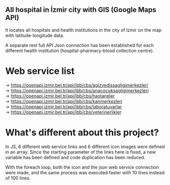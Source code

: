 ## All hospital in İzmir city with GIS (Google Maps API)

It locates all hospitals and health institutions in the city of Izmir on the map with latitude-longitude data.

A separate rest full API Json connection has been established for each different health institution (hospital-pharmacy-blood collection centre).

# Web service list

-> https://openapi.izmir.bel.tr/api/ibb/cbs/agizvedissagligimerkezleri <br>
-> https://openapi.izmir.bel.tr/api/ibb/cbs/anacocuksagligimerkezleri <br>
-> https://openapi.izmir.bel.tr/api/ibb/cbs/hastaneler <br>
-> https://openapi.izmir.bel.tr/api/ibb/cbs/kanmerkezleri <br>
-> https://openapi.izmir.bel.tr/api/ibb/cbs/laboratuvarlar <br>
-> https://openapi.izmir.bel.tr/api/ibb/cbs/veterinerlikler <br>

# What's different about this project?

In JS, 6 different web service links and 6 different icon images were defined in an array. Since the starting parameter of the links here is fixed, a new variable has been defined and code duplication has been reduced.

With the foreach loop, both the icon and the json web service connection were made, and the same process was executed faster with 10 lines instead of 100 lines.
